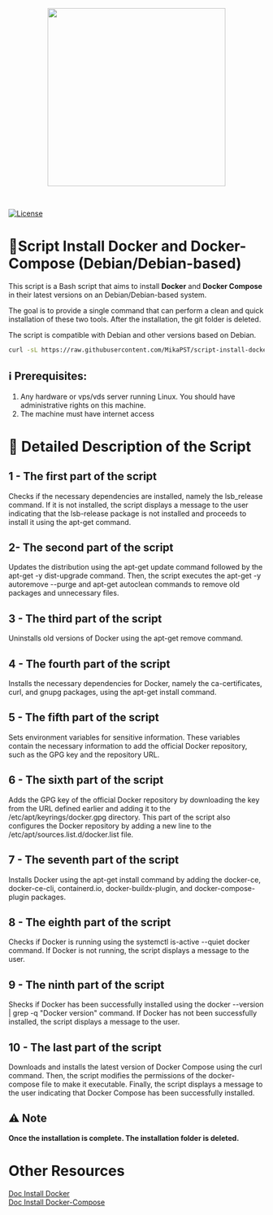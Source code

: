 <p align=center><img src="https://github.com/MikaPST/script-install-docker-dockercompose/blob/main/logo-script-DockerAndDockerCompose.png?raw=true" height="350"></p><br>

[![License](https://img.shields.io/badge/License-Apache_2.0-blue.svg)](https://opensource.org/licenses/Apache-2.0)


# 📜Script Install Docker and Docker-Compose (Debian/Debian-based)
This script is a Bash script that aims to install **Docker** and **Docker Compose** in their latest versions on an Debian/Debian-based system.

The goal is to provide a single command that can perform a clean and quick installation of these two tools. After the installation, the git folder is deleted.

The script is compatible with Debian and other versions based on Debian.

```bash
curl -sL https://raw.githubusercontent.com/MikaPST/script-install-docker-dockercompose/main/install_docker.sh | sudo bash
```

## ℹ️ Prerequisites:
1. Any hardware or vps/vds server running Linux. You should have administrative rights on this machine.
2. The machine must have internet access


# 🔎 Detailed Description of the Script 

## 1 - The first part of the script
Checks if the necessary dependencies are installed, namely the lsb_release command. If it is not installed, the script displays a message to the user indicating that the lsb-release package is not installed and proceeds to install it using the apt-get command.

## 2- The second part of the script
Updates the distribution using the apt-get update command followed by the apt-get -y dist-upgrade command. Then, the script executes the apt-get -y autoremove --purge and apt-get autoclean commands to remove old packages and unnecessary files.

## 3 - The third part of the script
Uninstalls old versions of Docker using the apt-get remove command.

## 4 - The fourth part of the script
Installs the necessary dependencies for Docker, namely the ca-certificates, curl, and gnupg packages, using the apt-get install command.

## 5 - The fifth part of the script
Sets environment variables for sensitive information. These variables contain the necessary information to add the official Docker repository, such as the GPG key and the repository URL.

## 6 - The sixth part of the script
Adds the GPG key of the official Docker repository by downloading the key from the URL defined earlier and adding it to the /etc/apt/keyrings/docker.gpg directory. This part of the script also configures the Docker repository by adding a new line to the /etc/apt/sources.list.d/docker.list file.

## 7 - The seventh part of the script
Installs Docker using the apt-get install command by adding the docker-ce, docker-ce-cli, containerd.io, docker-buildx-plugin, and docker-compose-plugin packages.

## 8 - The eighth part of the script
Checks if Docker is running using the systemctl is-active --quiet docker command. If Docker is not running, the script displays a message to the user.

## 9 - The ninth part of the script
Shecks if Docker has been successfully installed using the docker --version | grep -q "Docker version" command. If Docker has not been successfully installed, the script displays a message to the user.

## 10 - The last part of the script
Downloads and installs the latest version of Docker Compose using the curl command. Then, the script modifies the permissions of the docker-compose file to make it executable. Finally, the script displays a message to the user indicating that Docker Compose has been successfully installed.


## ⚠️ Note
**Once the installation is complete. The installation folder is deleted.**




# Other Resources
[Doc Install Docker](https://docs.docker.com/engine/install/ubuntu/)<br>
[Doc Install Docker-Compose](https://www.digitalocean.com/community/tutorials/how-to-install-and-use-docker-compose-on-ubuntu-20-04)<br>
